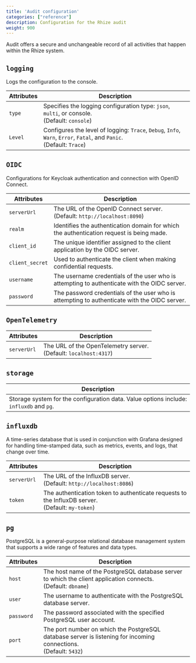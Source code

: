 ```yaml
---
title: 'Audit configuration'
categories: ["reference"]
description: Configuration for the Rhize audit
weight: 900
---
```


Audit offers a secure and unchangeable record of all activities that happen within the Rhize system.

## `logging`

 Logs the configuration to the console.

| Attributes          | Description                                                                                                                                                                                    |
|---------------------|------------------------------------------------------------------------------------------------------------------------------------------------------------------------------------------------|
| `type`              | Specifies the logging configuration type: `json`, `multi`, or console. <br />(Default: `console`)                                                                                   |                                                                                                                                                 
| `Level`             | Configures the level of logging: `Trace`, `Debug`, `Info`, `Warn`, `Error`, `Fatal`, and `Panic`. <br />(Default: `Trace`)                                                                     |

## `OIDC`

 Configurations for Keycloak authentication and connection with OpenID Connect.

| Attributes          | Description                                                                                                                                                                                    |
|---------------------|------------------------------------------------------------------------------------------------------------------------------------------------------------------------------------------------|
| `serverUrl`         | The URL of the OpenID Connect server. <br />(Default: `http://localhost:8090`) |                                                                                                                    
| `realm`             | Identifies the authentication domain for which the authentication request is being made.                                                                              |
| `client_id`         | The unique identifier assigned to the client application by the OIDC server.                                                                                     |
| `client_secret`     | Used to authenticate the client when making confidential requests.                                                                       |
| `username`          | The username credentials of the user who is attempting to authenticate with the OIDC server.                                                             |
| `password`          | The password credentials of the user who is attempting to authenticate with the OIDC server.                                                                      |

## `OpenTelemetry`

| Attributes          | Description                                                                                                                                                                                    |
|---------------------|------------------------------------------------------------------------------------------------------------------------------------------------------------------------------------------------|
| `serverUrl`         | The URL of the OpenTelemetry server. <br />(Default: `localhost:4317`)     |                                                                                                                                                 

## `storage`

| Description                                                                                                                                                                                                         |
|---------------------------------------------------------------------------------------------------------------------------------------------------------------------------------------------------------------------|
| Storage system for the configuration data. Value options include: `influxdb` and `pg`.                                                                                                                              |                              

## `influxdb`

 A time-series database that is used in conjunction with Grafana designed for handling time-stamped data, such as metrics, events, and logs, that change over time.

| Attributes          | Description                                                                                                                                                                                    |
|---------------------|------------------------------------------------------------------------------------------------------------------------------------------------------------------------------------------------|
| `serverUrl`         | The URL of the InfluxDB server. <br />(Default: `http://localhost:8086`)                                                                                                                       |    
| `token`             | The authentication token to authenticate requests to the InfluxDB server. <br />(Default: `my-token`)                                                                                     |               

## `pg`

 PostgreSQL is a general-purpose relational database management system that supports a wide range of features and data types.

| Attributes          | Description                                                                                                                                                                                    |
|---------------------|------------------------------------------------------------------------------------------------------------------------------------------------------------------------------------------------|
| `host`              | The host name of the PostgreSQL database server to which the client application connects. <br />(Default: `dbname`)                                                                        |    
| `user`              | The username to authenticate with the PostgreSQL database server.                                                                                             |         
| `password`          | The password associated with the specified PostgreSQL user account.                                                                                              |    
| `port`              | The port number on which the PostgreSQL database server is listening for incoming connections. <br />(Default: `5432`)                                                                         |    
